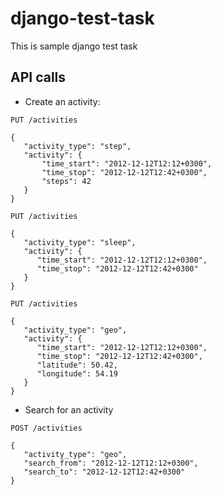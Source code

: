 # django-test-task

This is sample django test task

## API calls

* Create an activity:

```
PUT /activities

{
   "activity_type": "step",
   "activity": {
       "time_start": "2012-12-12T12:12+0300",
       "time_stop": "2012-12-12T12:42+0300",
       "steps": 42
   }
}

PUT /activities

{
   "activity_type": "sleep",
   "activity": {
      "time_start": "2012-12-12T12:12+0300",
      "time_stop": "2012-12-12T12:42+0300"
   }
}

PUT /activities

{
   "activity_type": "geo",
   "activity": {
      "time_start": "2012-12-12T12:12+0300",
      "time_stop": "2012-12-12T12:42+0300",
      "latitude": 50.42,
      "longitude": 54.19
   }
}
```

* Search for an activity

```
POST /activities

{
   "activity_type": "geo",
   "search_from": "2012-12-12T12:12+0300",
   "search_to": "2012-12-12T12:42+0300"
}
```
